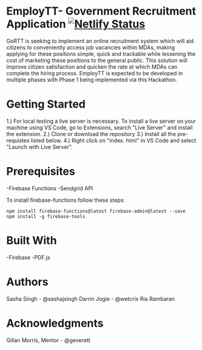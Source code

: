 

# EmployTT- Government Recruitment Application [![Netlify Status](https://api.netlify.com/api/v1/badges/3d71f4dd-2d36-46d3-b419-e8df37426162/deploy-status)](https://app.netlify.com/sites/employtt/deploys)

GoRTT is seeking to implement an online recruitment system which will aid citizens to conveniently access job vacancies within MDAs, making applying for these positions simple, quick and trackable while lessening the cost of marketing these positions to the general public. This solution will improve citizen satisfaction and quicken the rate at which MDAs can complete the hiring process. EmployTT is expected to be developed in multiple phases with Phase 1 being implemented via this Hackathon.


# Getting Started
  1.) For local testing a live server is necessary. To install a live server on your machine using VS Code, go to 
      Extensions, search "Live Server" and install the extension.
  2.) Clone or download the repository 
  3.) Install all the pre-requistes listed below. 
  4.) Right click on "index. html" in VS Code and select "Launch with Live Server".

# Prerequisites
  -Firebase Functions
  -Sendgrid API

To install firebase-functions follow these steps: 

```
npm install firebase-functions@latest firebase-admin@latest --save
npm install -g firebase-tools
```


# Built With
  -Firebase
  -PDF.js
  

# Authors
Sasha Singh - @sashajsingh
Darrin Jogie - @wetcrix
Ria Rambaran


# Acknowledgments
Gillan Morris, Mentor - @geverett
